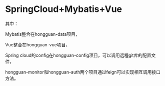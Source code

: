 # SpringCloud+Mybatis+Vue

其中：

Mybatis整合在hongguan-data项目，

Vue整合在hongguan-vue项目，

Spring cloud的config在hongguan-config项目，可以调用远程git库的配置文件，

hongguan-monitor和hongguan-auth两个项目通过feign可以实现相互调用接口方法。

